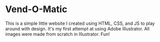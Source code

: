 # Vend-O-Matic

This is a simple little website I created using HTML, CSS, and JS to play around with design. It's my first attempt at using Adobe Illustrator. All images were made from scratch in Illustrator. Fun!
